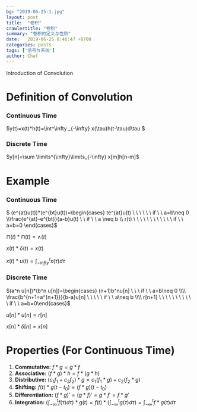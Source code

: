 ```yaml
---
bg: "2019-06-25-1.jpg"
layout: post
title:  "卷积"
crawlertitle: "卷积"
summary: "卷积的定义与性质"
date:   2019-06-25 8:46:47 +0700
categories: posts
tags: ['信号与系统']
author: Chaf
---
```


Introduction of Convolution

# Definition of Convolution

### Continuous Time

$y(t)=x(t)*h(t)=\int^\infty _{-\infty} x(\tau)h(t-\tau)d\tau  $ 

###  Discrete Time

$y[n]=\sum \limits^{\infty}\limits_{-\infty} x[m]h[n-m]$ 

# Example

### Continuous Time

$ (e^{at}u(t))*(e^{bt}u(t))=\begin{cases} te^{at}u(t)  \ \ \ \ \ \ if \ \ a=b\neq 0  \\\\\frac{e^{at}-e^{bt}}{a-b}u(t) \ \ if \ \ a \neq b \\\\ r(t) \ \ \ \ \  \ \ \ \ \ \ \ if \ \ a=b=0 \end{cases}$

$\sqcap(t)*\sqcap(t)=\wedge(t)$

$x(t)*\delta(t)=x(t)$

$x(t)*u(t)=\int^{t}_{-infty} x(\tau)d\tau$

###  Discrete Time

$(a^n u[n])*(b^n u[n])=\begin{cases} (n+1)b^nu[n] \ \ \ if \ \ a=b\neq 0 \\\\ \frac{b^{n+1=a^{n+1}}}{b-a}u[n] \ \ \ \ \ if \ \ a\neq b \\\\ r[n+1] \ \ \ \ \ \ \ \ \ \ \ if \ \ a=b=0\end{cases}$

$u[n]*u[n]=r[n]$

$x[n]*\delta[n]=x[n]$

# Properties (For Continuous Time)

1. **Commutative:** $f\ast g=g\ast f$
2. **Associative:** $(f \ast g) \ast h=f \ast (g \ast h)$
3. **Distributive:** $(c_1f_1+c_2f_2)\ast g=c_1(f_1 \ast g)+c_2(f_2 \ast g)$
4. **Shifting:** $f(t)\ast g(t-t_0)=(f \ast g)(t-t_0)$
5. **Differentiation:** $(f\ast g)'=(g \ast f)'=g \ast f'=f \ast g'$
6. **Integration:** $(\int^t_{-\infty}f(\tau)d\tau)\ast g(t)=f(t)\ast (\int^t_{-\infty}g(\tau)d\tau)=\int^t_{-\infty}f\ast g(\tau)d\tau$

